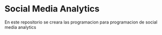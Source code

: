 # Social Media Analytics
En este repositorio se creara las programacion para programacion de social media analytics

